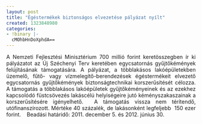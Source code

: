 ```yaml
---
layout: post
title: "Égéstermékek biztonságos elvezetése pályázat nyílt"
created: 1323848980
categories:
- !binary |-
  cMOhbHnDoXphdA==
---
```

<p style="text-align: justify;">A Nemzeti Fejlesztési Minisztérium 700 millió forint keretösszegben ír ki pályázatot az Új Széchenyi Terv keretében egycsatornás gyűjtőkémények felújításának támogatására. A pályázat, a többlakásos lakóépületekben üzemelő, fűtő- vagy vízmelegítő-berendezések égéstermékeit elvezető egycsatornás gyűjtőkémények biztonságtechnikai korszerűsítését célozza. A támogatás a többlakásos lakóépületek gyűjtőkéményeinek és az ezekhez kapcsolódó füstcsövezés lakáscélú helyiségeire jutó kéményszakaszainak a korszerűsítésére igényelhető.&nbsp; A támogatás vissza nem térítendő, utófinanszírozott. Mértéke 40 százalék, de lakásonként legfeljebb&nbsp; 150 ezer forint.&nbsp;&nbsp;&nbsp; Beadási határidő: 2011. december 5. és 2012. június 30.&nbsp;</p>
